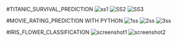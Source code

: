 #TITANIC_SURVIVAL_PREDICTION
![ss1](https://github.com/ChittimShalini/CODSOFT/assets/120195896/b7bc9e1d-26a4-4cc3-9a63-3ccd5b1090a8)
![SS2](https://github.com/ChittimShalini/CODSOFT/assets/120195896/a12a0072-a978-4cc9-8fe8-e5eddfd6bd1c)
![SS3](https://github.com/ChittimShalini/CODSOFT/assets/120195896/75e45131-a9c9-42d0-a7c8-a02e5985a3cf)

#MOVIE_RATING_PREDICTION WITH PYTHON
![1ss](https://github.com/ChittimShalini/CODSOFT/assets/120195896/b877590b-a0a8-415c-b65a-a1f96ca061da)
![2ss](https://github.com/ChittimShalini/CODSOFT/assets/120195896/18824b87-ebab-40d2-b6a5-8e0d72870f56)
![3ss](https://github.com/ChittimShalini/CODSOFT/assets/120195896/ea24577b-b1d9-4328-b2a7-b8d9f56bfa61)

#IRIS_FLOWER_CLASSIFICATION
![screenshot1](https://github.com/ChittimShalini/CODSOFT/assets/120195896/0725a336-2d85-4720-b72c-95ab86d10428)
![screenshot2](https://github.com/ChittimShalini/CODSOFT/assets/120195896/361c0b90-af53-4ca2-8bc7-a111e168c3dd)

